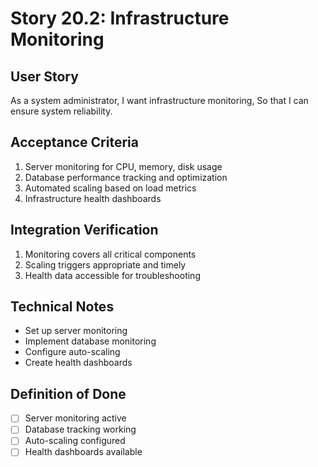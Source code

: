 # Story 20.2: Infrastructure Monitoring

## User Story

As a system administrator,
I want infrastructure monitoring,
So that I can ensure system reliability.

## Acceptance Criteria

1. Server monitoring for CPU, memory, disk usage
2. Database performance tracking and optimization
3. Automated scaling based on load metrics
4. Infrastructure health dashboards

## Integration Verification

1. Monitoring covers all critical components
2. Scaling triggers appropriate and timely
3. Health data accessible for troubleshooting

## Technical Notes

- Set up server monitoring
- Implement database monitoring
- Configure auto-scaling
- Create health dashboards

## Definition of Done

- [ ] Server monitoring active
- [ ] Database tracking working
- [ ] Auto-scaling configured
- [ ] Health dashboards available
